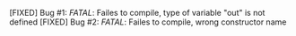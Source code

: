 [FIXED] Bug #1: *FATAL*: Failes to compile, type of variable "out" is not defined
[FIXED] Bug #2: *FATAL*: Failes to compile, wrong constructor name
